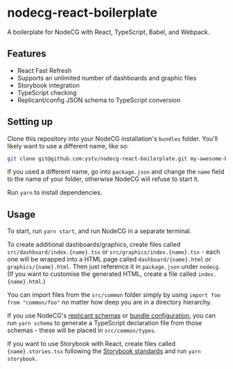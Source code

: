 # nodecg-react-boilerplate
A boilerplate for NodeCG with React, TypeScript, Babel, and Webpack.

## Features

* React Fast Refresh
* Supports an unlimited number of dashboards and graphic files
* Storybook integration
* TypeScript checking
* Replicant/config JSON schema to TypeScript conversion

## Setting up

Clone this repository into your NodeCG installation's `bundles` folder. You'll likely want to use a different name, like so:
```sh
git clone git@github.com:ystv/nodecg-react-boilerplate.git my-awesome-bundle
```

If you used a different name, go into `package.json` and change the `name` field to the name of your folder, otherwise NodeCG will refuse to start it.

Run `yarn` to install dependencies.

## Usage

To start, run `yarn start`, and run NodeCG in a separate terminal.

To create additional dashboards/graphics, create files called `src/dashboard/index.{name}.tsx` or `src/graphics/index.{name}.tsx` - each one will be wrapped into a HTML page called `dashboard/{name}.html` or `graphics/{name}.html`. Then just reference it in `package.json` under `nodecg`. (If you want to customise the generated HTML, create a file called `index.{name}.html`.)

You can import files from the `src/common` folder simply by using `import foo from "common/foo"` no matter how deep you are in a directory hierarchy.

If you use NodeCG's [replicant schemas](https://www.nodecg.dev/docs/replicant-schemas) or [bundle configuration](https://www.nodecg.dev/docs/bundle-configuration), you can run `yarn schema` to generate a TypeScript declaration file from those schemas - these will be placed in `src/common/types`.

If you want to use Storybook with React, create files called `{name}.stories.tsx` following the [Storybook standards](https://storybook.js.org/docs/react/writing-stories/introduction) and run `yarn storybook`.
